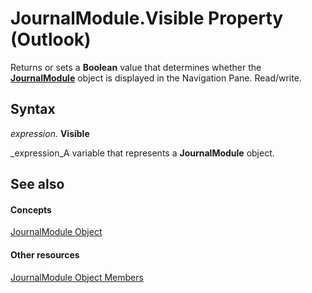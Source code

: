 
# JournalModule.Visible Property (Outlook)

Returns or sets a  **Boolean** value that determines whether the **[JournalModule](5a696d10-8a10-c01d-cf65-f8a65718f120.md)** object is displayed in the Navigation Pane. Read/write.


## Syntax

 _expression_. **Visible**

 _expression_A variable that represents a  **JournalModule** object.


## See also


#### Concepts


 [JournalModule Object](5a696d10-8a10-c01d-cf65-f8a65718f120.md)
#### Other resources


 [JournalModule Object Members](d0f9e3de-e626-d8f4-fe4d-411ae35cea92.md)
